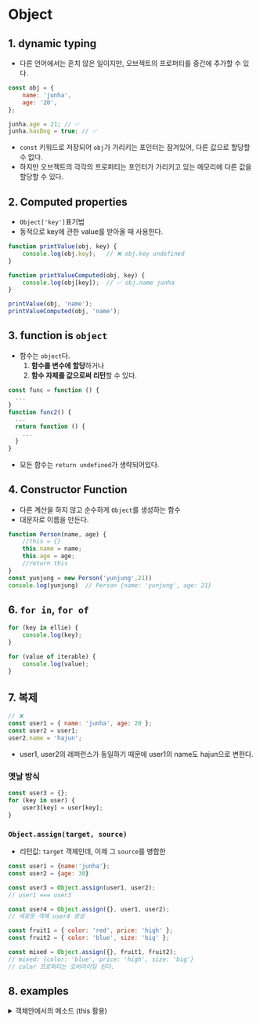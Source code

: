 # Object

## 1. dynamic typing

- 다른 언어에서는 흔치 않은 일이지만, 오브젝트의 프로퍼티를 중간에 추가할 수 있다.

```js
const obj = {
    name: 'junha',
    age: '20',
};

junha.age = 21; // ✅
junha.hasDog = true; // ✅
```

- `const` 키워드로 저장되어 `obj`가 가리키는 포인터는 잠겨있어, 다른 값으로 할당할 수 없다.
- 하지만 오브젝트의 각각의 프로퍼티는 포인터가 가리키고 있는 메모리에 다른 값을 할당할 수 있다.

## 2. Computed properties

- `Object['key']`표기법
- 동적으로 key에 관한 value를 받아올 때 사용한다.

```js
function printValue(obj, key) {
    console.log(obj.key);   // ❌ obj.key undefined
}

function printValueComputed(obj, key) {
    console.log(obj[key]);  // ✅ obj.name junha
}

printValue(obj, 'name');
printValueComputed(obj, 'name');
```

## 3. function is `object`

- 함수는 `object`다.
  1. **함수를 변수에 할당**하거나
  2. **함수 자체를 값으로써 리턴**할 수 있다.

```js
const func = function () {
  ...
}
function func2() {
  ...
  return function () {
    ...
  }
}
```

- 모든 함수는 `return undefined`가 생략되어있다.

## 4. Constructor Function

- 다른 계산을 하지 않고 순수하게 `Object`를 생성하는 함수
- 대문자로 이름을 만든다.

```js
function Person(name, age) {
    //this = {}
    this.name = name;
    this.age = age;
    //return this
}
const yunjung = new Person('yunjung',21))
console.log(yunjung)  // Person {name: 'yunjung', age: 21}
```

## 6. `for in`, `for of`

```js
for (key in ellie) {
    console.log(key);
}

for (value of iterable) {
    console.log(value);
}
```

## 7. 복제

```js
// ❌
const user1 = { name: 'junha', age: 20 };
const user2 = user1;
user2.name = 'hajun';
```

-   user1, user2의 레퍼런스가 동일하기 때문에 user1의 name도 hajun으로 변한다.

### 옛날 방식

```js
const user3 = {};
for (key in user) {
    user3[key] = user[key];
}
```

### `Object.assign(target, source)`

- 리턴값: `target` 객체인데, 이제 그 `source`를 병합한

```js
const user1 = {name:'junha'};
const user2 = {age: 30}

const user3 = Object.assign(user1, user2);
// user1 === user3

const user4 = Object.assign({}, user1, user2);
// 새로운 객체 user4 생성

```

```js
const fruit1 = { color: 'red', price: 'high' };
const fruit2 = { color: 'blue', size: 'big' };

const mixed = Object.assign({}, fruit1, fruit2);
// mixed: {color: 'blue', price: 'high', size: 'big'}
// color 프로퍼티는 오버라이딩 된다.
```


## 8. examples

<details>
  <summary> 객체안에서의 메소드 (this 활용)</summary>

```js
const TwoDotDistance = {
  point1: {
    x: 0,
    y: 0,
  },

  point2: {
    x: 0,
    y: 0,
  },

  setPoints: function (x1, y1, x2, y2) {
    this.point1.x = x1;
    this.point1.y = y1;
    this.point2.x = x2;
    this.point2.y = y2;
  },

  calculateDistance: function () {
    const d = Math.sqrt(
      Math.pow(this.point1.x - this.point2.x, 2) +
        Math.pow(this.point1.y - this.point2.y, 2)
    );
    if (isNaN(d)) {
      return 0;
    } else {
      return d.toFixed(2);
    }
  },
};

export default TwoDotDistance;
```

</details>

